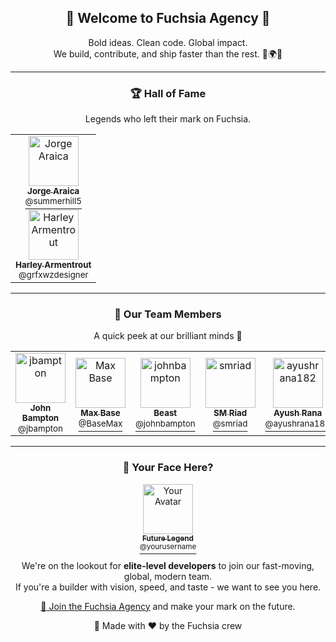 <h2 align="center">🚀 Welcome to Fuchsia Agency 👾</h2>

<p align="center">
  Bold ideas. Clean code. Global impact. <br />
  We build, contribute, and ship faster than the rest. 🔧🌍💡
</p>

---

<div align="center">
  <h3>🏆 Hall of Fame</h3>
  <p>
    Legends who left their mark on Fuchsia.
  </p>
</div>

<table align="center">
  <tr>
    <td align="center">
      <a href="https://github.com/summerhill5">
        <img src="https://avatars.githubusercontent.com/u/42298149?v=4" width="80" alt="Jorge Araica" title="Jorge Araica" /><br />
        <sub><b>Jorge Araica</b></sub><br />
        <sup>@summerhill5</sup>
      </a>
    </td>
  </tr>
  <tr>
    <td align="center">
      <a href="https://github.com/grfxwzdesigner">
        <img src="https://avatars.githubusercontent.com/u/33774837?v=4" width="80" alt="Harley Armentrout" title="Harley Armentrout" /><br />
        <sub><b>Harley Armentrout</b></sub><br />
        <sup>@grfxwzdesigner</sup>
      </a>
    </td>
  </tr>
</table>

---

<div align="center">
  <h3>👥 Our Team Members</h3>
  <p>
    A quick peek at our brilliant minds 💫
  </p>
</div>

<table align="center">
  <tr>
    <td align="center">
      <a href="https://github.com/jbampton">
        <img src="https://avatars.githubusercontent.com/u/418747?v=4" width="80" alt="jbampton" title="jbampton" /><br />
        <sub><b>John Bampton</b></sub><br />
        <sup>@jbampton</sup>
      </a>
    </td>
    <td align="center">
      <a href="https://github.com/BaseMax">
        <img src="https://avatars.githubusercontent.com/u/2658040?v=4" width="80" alt="Max Base" title="Max Base" /><br />
        <sub><b>Max Base</b></sub><br />
        <sup>@BaseMax</sup>
      </a>
    </td>
    <td align="center">
      <a href="https://github.com/johnbampton">
        <img src="https://avatars.githubusercontent.com/u/20361754?v=4" width="80" alt="johnbampton" title="johnbampton" /><br />
        <sub><b>Beast</b></sub><br />
        <sup>@johnbampton</sup>
      </a>
    </td>
    <td align="center">
      <a href="https://github.com/smriad">
        <img src="https://avatars.githubusercontent.com/u/21966124?v=4" width="80" alt="smriad" title="smriad" /><br />
        <sub><b>SM Riad</b></sub><br />
        <sup>@smriad</sup>
      </a>
    </td>
    <td align="center">
      <a href="https://github.com/ayushrana182">
        <img src="https://avatars.githubusercontent.com/u/43984189?v=4" width="80" alt="ayushrana182" title="ayushrana182" /><br />
        <sub><b>Ayush Rana</b></sub><br />
        <sup>@ayushrana182</sup>
      </a>
    </td>
  </tr>
</table>

---

<div align="center">
  <h3>🌟 Your Face Here?</h3>
  <p>
    <a href="https://github.com/fuchsia-agency/.github/issues/new?template=join-team.yml">
      <img src="https://avatars.githubusercontent.com/u/0?v=4" width="80" alt="Your Avatar" title="Your Avatar" /><br />
      <sub><b>Future Legend</b></sub><br />
      <sup>@yourusername</sup>
    </a>
  </p>
  <p>
    We're on the lookout for <strong>elite-level developers</strong> to join our fast-moving, global, modern team. <br />
    If you're a builder with vision, speed, and taste - we want to see you here. 
  </p>
  <p>
    <a href="https://github.com/fuchsia-agency/.github/issues/new?template=join-team.yml">👾 Join the Fuchsia Agency</a> and make your mark on the future.
  </p>
</div>

<p align="center">🎨 Made with ❤️ by the Fuchsia crew</p>
